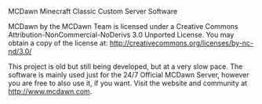 MCDawn Minecraft Classic Custom Server Software

MCDawn by the MCDawn Team is licensed under a Creative Commons Attribution-NonCommercial-NoDerivs 3.0 Unported License.
You may obtain a copy of the license at: http://creativecommons.org/licenses/by-nc-nd/3.0/

This project is old but still being developed, but at a very slow pace.
The software is mainly used just for the 24/7 Official MCDawn Server, however you are free to also use it, if you want.
Visit the website and community at http://www.mcdawn.com.